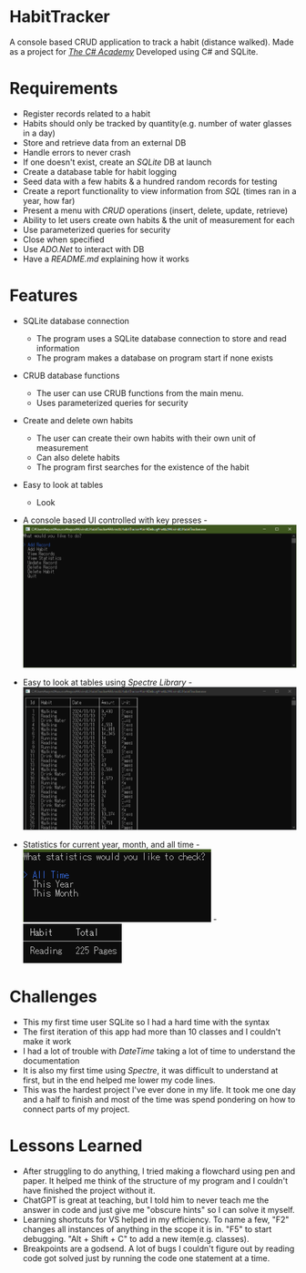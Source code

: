 # HabitTracker
A console based CRUD application to track a habit (distance walked).
Made as a project for [*The C# Academy*](https://thecsharpacademy.com/project/12/habit-logger)
Developed using C# and SQLite.

# Requirements
- Register records related to a habit
- Habits should only be tracked by quantity(e.g. number of water glasses in a day)
- Store and retrieve data from an external DB
- Handle errors to never crash
- If one doesn't exist, create an *SQLite* DB at launch
- Create a database table for habit logging 
- Seed data with a few habits & a hundred random records for testing
- Create a report functionality to view information from *SQL* (times ran in a year, how far)
- Present a menu with *CRUD* operations (insert, delete, update, retrieve)
- Ability to let users create own habits & the unit of measurement for each
- Use parameterized queries for security
- Close when specified
- Use *ADO.Net* to interact with DB
- Have a *README.md* explaining how it works

# Features
* SQLite database connection
   - The program uses a SQLite database connection to store and read information
   - The program makes a database on program start if none exists

* CRUB database functions
   - The user can use CRUB functions from the main menu.
   - Uses parameterized queries for security 

* Create and delete own habits
   - The user can create their own habits with their own unit of measurement
   - Can also delete habits
   - The program first searches for the existence of the habit

* Easy to look at tables
   - Look 
* A console based UI controlled with key presses
 -![image](/images/HabitTracker-MainMenu.PNG)

* Easy to look at tables using *Spectre Library*
-![image](/images/HabitTracker-ViewRecords.png)

* Statistics for current year, month, and all time
-![image](/images/HabitTracker-StatisticsMenu.png)
-![image](/images/HabitTracker-Statistics.png)

# Challenges
   - This my first time user SQLite so I had a hard time with the syntax
   - The first iteration of this app had more than 10 classes and I couldn't make it work
   - I had a lot of trouble with *DateTime* taking a lot of time to understand the documentation
   - It is also my first time using *Spectre*, it was difficult to understand at first, but in the end helped me lower my code lines.
   - This was the hardest project I've ever done in my life. It took me one day and a half to finish and most of the time was spend pondering on how to connect parts of my project.

# Lessons Learned
   - After struggling to do anything, I tried making a flowchard using pen and paper. It helped me think of the structure of my program and I couldn't have finished the project without it.
   - ChatGPT is great at teaching, but I told him to never teach me the answer in code and just give me "obscure hints" so I can solve it myself.
   - Learning shortcuts for VS helped in my efficiency. To name a few, "F2" changes all instances of anything in the scope it is in. "F5" to start debugging. "Alt + Shift + C" to add a new item(e.g. classes).
   - Breakpoints are a godsend. A lot of bugs I couldn't figure out by reading code got solved just by running the code one statement at a time.
